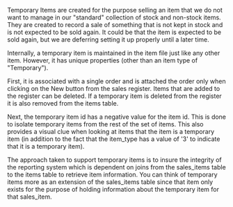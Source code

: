Temporary Items are created for the purpose selling an item that we do not want to manage in our "standard" collection of stock and non-stock items. They are created to record a sale of something that is not kept in stock and is not expected to be sold again. It could be that the item is expected to be sold again, but we are deferring setting it up properly until a later time.

Internally, a temporary item is maintained in the item file just like any other item. However, it has unique properties (other than an item type of "Temporary").

First, it is associated with a single order and is attached the order only when clicking on the New button from the sales register. Items that are added to the register can be deleted. If a temporary item is deleted from the register it is also removed from the items table.

Next, the temporary item id has a negative value for the item id. This is done to isolate temporary items from the rest of the set of items. This also provides a visual clue when looking at items that the item is a temporary item (in addition to the fact that the item_type has a value of '3' to indicate that it is a temporary item).

The approach taken to support temporary items is to insure the integrity of the reporting system which is dependent on joins from the sales_items table to the items table to retrieve item information. You can think of temporary items more as an extension of the sales_items table since that item only exists for the purpose of holding information about the temporary item for that sales_item.